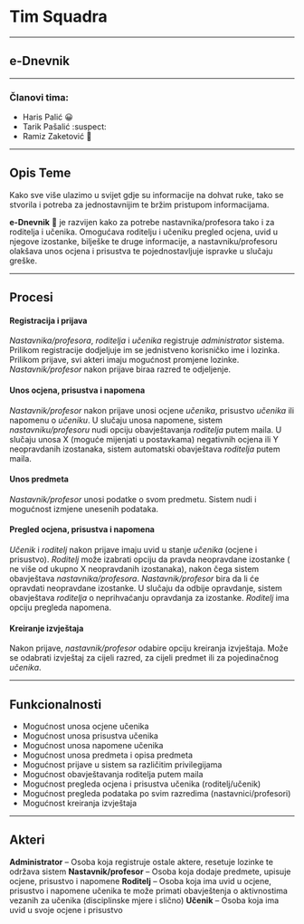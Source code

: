 # Tim Squadra
***
## e-Dnevnik
***
### Članovi tima:
- Haris Palić :grinning:
- Tarik Pašalić :suspect:
- Ramiz Zaketović :cop:

---

## Opis Teme

Kako sve više ulazimo u svijet gdje su informacije na dohvat ruke, tako se stvorila i potreba za jednostavnijim te bržim pristupom informacijama. 

**e-Dnevnik** :blue_book: je razvijen kako za potrebe nastavnika/profesora tako i za roditelja i učenika. Omogućava roditelju i učeniku pregled ocjena, uvid u njegove izostanke, bilješke te druge informacije, a nastavniku/profesoru olakšava unos ocjena i prisustva te pojednostavljuje ispravke u slučaju greške.

---

## Procesi

#### Registracija i prijava
*Nastavnika/profesora*, *roditelja* i *učenika* registruje *administrator* sistema. Prilikom registracije dodjeljuje im se jednistveno korisničko ime i lozinka. Prilikom prijave, svi akteri imaju mogućnost promjene lozinke. *Nastavnik/profesor* nakon prijave biraa razred te odjeljenje.

#### Unos ocjena, prisustva i napomena
*Nastavnik/profesor* nakon prijave unosi ocjene *učenika*, prisustvo *učenika* ili napomenu o *učeniku*.  U slučaju unosa napomene, sistem *nastavniku/profesoru* nudi opciju obavještavanja *roditelja* putem maila. U slučaju unosa X (moguće mijenjati u postavkama) negativnih ocjena ili Y neopravdanih izostanaka, sistem automatski obavještava *roditelja* putem maila.

#### Unos predmeta
*Nastavnik/profesor* unosi podatke o svom predmetu. Sistem nudi i mogućnost izmjene unesenih podataka.

#### Pregled ocjena, prisustva i napomena
*Učenik* i *roditelj* nakon prijave imaju uvid u stanje *učenika* (ocjene i prisustvo). *Roditelj* može izabrati opciju da pravda neopravdane izostanke ( ne više od ukupno X neopravdanih izostanaka), nakon čega sistem obavještava *nastavnika/profesora*. *Nastavnik/profesor* bira da li će opravdati neopravdane izostanke. U slučaju da odbije opravdanje, sistem obavještava *roditelja* o neprihvaćanju opravdanja za izostanke. *Roditelj* ima opciju pregleda napomena.

#### Kreiranje izvještaja
Nakon prijave, *nastavnik/profesor* odabire opciju kreiranja izvještaja. Može se odabrati izvještaj za cijeli razred, za cijeli predmet ili za pojedinačnog *učenika*. 

---

## Funkcionalnosti

* Mogućnost unosa ocjene učenika
* Mogućnost unosa prisustva učenika
* Mogućnost unosa napomene učenika
* Mogućnost unosa predmeta i opisa predmeta
* Mogućnost prijave u sistem sa različitim privilegijama
* Mogućnost obavještavanja roditelja putem maila
* Mogućnost pregleda ocjena i prisustva učenika (roditelj/učenik)
* Mogućnost pregleda podataka po svim razredima (nastavnici/profesori)
* Mogućnost kreiranja izvještaja

---

## Akteri

**Administrator** – Osoba koja registruje ostale aktere, resetuje lozinke te održava sistem
**Nastavnik/profesor** – Osoba koja dodaje predmete, upisuje ocjene, prisustvo i napomene
**Roditelj** – Osoba koja ima uvid u ocjene, prisustvo i napomene učenika te može primati obavještenja o aktivnostima vezanih za učenika (disciplinske mjere i slično)
**Učenik** – Osoba koja ima uvid u svoje ocjene i prisustvo
